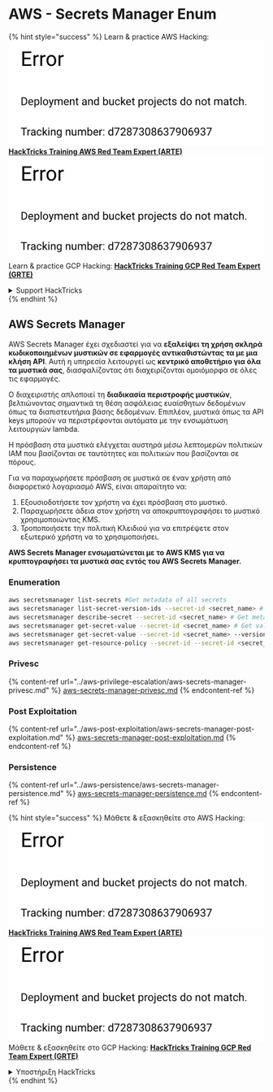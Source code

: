 # AWS - Secrets Manager Enum

{% hint style="success" %}
Learn & practice AWS Hacking:<img src="../../../.gitbook/assets/image (1) (1).png" alt="" data-size="line">[**HackTricks Training AWS Red Team Expert (ARTE)**](https://training.hacktricks.xyz/courses/arte)<img src="../../../.gitbook/assets/image (1) (1).png" alt="" data-size="line">\
Learn & practice GCP Hacking: <img src="../../../.gitbook/assets/image (2).png" alt="" data-size="line">[**HackTricks Training GCP Red Team Expert (GRTE)**<img src="../../../.gitbook/assets/image (2).png" alt="" data-size="line">](https://training.hacktricks.xyz/courses/grte)

<details>

<summary>Support HackTricks</summary>

* Check the [**subscription plans**](https://github.com/sponsors/carlospolop)!
* **Join the** 💬 [**Discord group**](https://discord.gg/hRep4RUj7f) or the [**telegram group**](https://t.me/peass) or **follow** us on **Twitter** 🐦 [**@hacktricks\_live**](https://twitter.com/hacktricks\_live)**.**
* **Share hacking tricks by submitting PRs to the** [**HackTricks**](https://github.com/carlospolop/hacktricks) and [**HackTricks Cloud**](https://github.com/carlospolop/hacktricks-cloud) github repos.

</details>
{% endhint %}

## AWS Secrets Manager

AWS Secrets Manager έχει σχεδιαστεί για να **εξαλείψει τη χρήση σκληρά κωδικοποιημένων μυστικών σε εφαρμογές αντικαθιστώντας τα με μια κλήση API**. Αυτή η υπηρεσία λειτουργεί ως **κεντρικό αποθετήριο για όλα τα μυστικά σας**, διασφαλίζοντας ότι διαχειρίζονται ομοιόμορφα σε όλες τις εφαρμογές.

Ο διαχειριστής απλοποιεί τη **διαδικασία περιστροφής μυστικών**, βελτιώνοντας σημαντικά τη θέση ασφάλειας ευαίσθητων δεδομένων όπως τα διαπιστευτήρια βάσης δεδομένων. Επιπλέον, μυστικά όπως τα API keys μπορούν να περιστρέφονται αυτόματα με την ενσωμάτωση λειτουργιών lambda.

Η πρόσβαση στα μυστικά ελέγχεται αυστηρά μέσω λεπτομερών πολιτικών IAM που βασίζονται σε ταυτότητες και πολιτικών που βασίζονται σε πόρους.

Για να παραχωρήσετε πρόσβαση σε μυστικά σε έναν χρήστη από διαφορετικό λογαριασμό AWS, είναι απαραίτητο να:

1. Εξουσιοδοτήσετε τον χρήστη να έχει πρόσβαση στο μυστικό.
2. Παραχωρήσετε άδεια στον χρήστη να αποκρυπτογραφήσει το μυστικό χρησιμοποιώντας KMS.
3. Τροποποιήσετε την πολιτική Κλειδιού για να επιτρέψετε στον εξωτερικό χρήστη να το χρησιμοποιήσει.

**AWS Secrets Manager ενσωματώνεται με το AWS KMS για να κρυπτογραφήσει τα μυστικά σας εντός του AWS Secrets Manager.**

### **Enumeration**
```bash
aws secretsmanager list-secrets #Get metadata of all secrets
aws secretsmanager list-secret-version-ids --secret-id <secret_name> # Get versions
aws secretsmanager describe-secret --secret-id <secret_name> # Get metadata
aws secretsmanager get-secret-value --secret-id <secret_name> # Get value
aws secretsmanager get-secret-value --secret-id <secret_name> --version-id <version-id> # Get value of a different version
aws secretsmanager get-resource-policy --secret-id --secret-id <secret_name>
```
### Privesc

{% content-ref url="../aws-privilege-escalation/aws-secrets-manager-privesc.md" %}
[aws-secrets-manager-privesc.md](../aws-privilege-escalation/aws-secrets-manager-privesc.md)
{% endcontent-ref %}

### Post Exploitation

{% content-ref url="../aws-post-exploitation/aws-secrets-manager-post-exploitation.md" %}
[aws-secrets-manager-post-exploitation.md](../aws-post-exploitation/aws-secrets-manager-post-exploitation.md)
{% endcontent-ref %}

### Persistence

{% content-ref url="../aws-persistence/aws-secrets-manager-persistence.md" %}
[aws-secrets-manager-persistence.md](../aws-persistence/aws-secrets-manager-persistence.md)
{% endcontent-ref %}

{% hint style="success" %}
Μάθετε & εξασκηθείτε στο AWS Hacking:<img src="../../../.gitbook/assets/image (1) (1).png" alt="" data-size="line">[**HackTricks Training AWS Red Team Expert (ARTE)**](https://training.hacktricks.xyz/courses/arte)<img src="../../../.gitbook/assets/image (1) (1).png" alt="" data-size="line">\
Μάθετε & εξασκηθείτε στο GCP Hacking: <img src="../../../.gitbook/assets/image (2).png" alt="" data-size="line">[**HackTricks Training GCP Red Team Expert (GRTE)**<img src="../../../.gitbook/assets/image (2).png" alt="" data-size="line">](https://training.hacktricks.xyz/courses/grte)

<details>

<summary>Υποστήριξη HackTricks</summary>

* Ελέγξτε τα [**σχέδια συνδρομής**](https://github.com/sponsors/carlospolop)!
* **Εγγραφείτε στην** 💬 [**ομάδα Discord**](https://discord.gg/hRep4RUj7f) ή στην [**ομάδα telegram**](https://t.me/peass) ή **ακολουθήστε** μας στο **Twitter** 🐦 [**@hacktricks\_live**](https://twitter.com/hacktricks\_live)**.**
* **Μοιραστείτε κόλπα hacking υποβάλλοντας PRs στα** [**HackTricks**](https://github.com/carlospolop/hacktricks) και [**HackTricks Cloud**](https://github.com/carlospolop/hacktricks-cloud) github repos.

</details>
{% endhint %}
